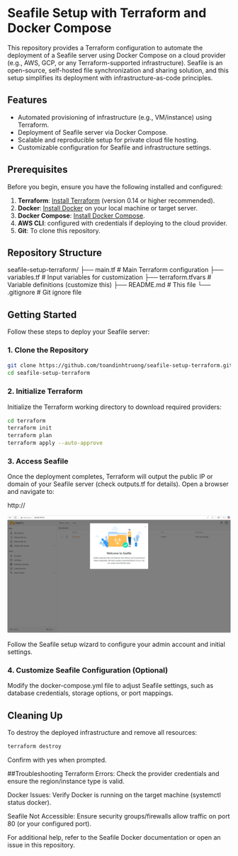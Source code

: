# Seafile Setup with Terraform and Docker Compose

This repository provides a Terraform configuration to automate the deployment of a Seafile server using Docker Compose on a cloud provider (e.g., AWS, GCP, or any Terraform-supported infrastructure). Seafile is an open-source, self-hosted file synchronization and sharing solution, and this setup simplifies its deployment with infrastructure-as-code principles.

## Features

- Automated provisioning of infrastructure (e.g., VM/instance) using Terraform.
- Deployment of Seafile server via Docker Compose.
- Scalable and reproducible setup for private cloud file hosting.
- Customizable configuration for Seafile and infrastructure settings.

## Prerequisites

Before you begin, ensure you have the following installed and configured:

1. **Terraform**: [Install Terraform](https://www.terraform.io/downloads.html) (version 0.14 or higher recommended).
2. **Docker**: [Install Docker](https://docs.docker.com/get-docker/) on your local machine or target server.
3. **Docker Compose**: [Install Docker Compose](https://docs.docker.com/compose/install/).
4. **AWS CLI**:  configured with credentials if deploying to the cloud provider.
5. **Git**: To clone this repository.

## Repository Structure

seafile-setup-terraform/
├── main.tf           # Main Terraform configuration
├── variables.tf      # Input variables for customization
├── terraform.tfvars  # Variable definitions (customize this)
├── README.md             # This file
└── .gitignore            # Git ignore file

## Getting Started

Follow these steps to deploy your Seafile server:

### 1. Clone the Repository

```bash
git clone https://github.com/toandinhtruong/seafile-setup-terraform.git
cd seafile-setup-terraform
```

### 2. Initialize Terraform
Initialize the Terraform working directory to download required providers:

```bash
cd terraform
terraform init
terraform plan
terraform apply --auto-approve
```

### 3. Access Seafile
Once the deployment completes, Terraform will output the public IP or domain of your Seafile server (check outputs.tf for details). Open a browser and navigate to:

http://<ec2-public-ip>

![seafile-console](seafile-console-page.PNG)

Follow the Seafile setup wizard to configure your admin account and initial settings.

### 4. Customize Seafile Configuration (Optional)
Modify the docker-compose.yml file to adjust Seafile settings, such as database credentials, storage options, or port mappings.

## Cleaning Up
To destroy the deployed infrastructure and remove all resources:

```bash
terraform destroy
```
Confirm with yes when prompted.

##Troubleshooting
Terraform Errors: Check the provider credentials and ensure the region/instance type is valid.

Docker Issues: Verify Docker is running on the target machine (systemctl status docker).

Seafile Not Accessible: Ensure security groups/firewalls allow traffic on port 80 (or your configured port).

For additional help, refer to the Seafile Docker documentation or open an issue in this repository.
